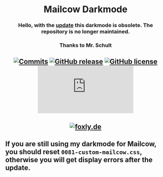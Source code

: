 <div align=center>
  
# Mailcow Darkmode
### Hello, with the [update](https://mailcow.email/posts/2022/release-2022-12/) this darkmode is obsolete. The repository is no longer maintained.

### Thanks to Mr. Schult

[![Commits](https://img.shields.io/github/last-commit/foxly-it/Mailcow-Darkmode?style=flat-square)](https://github.com/foxly-it/Mailcow-Darkmode/commits/main) [![GitHub release](https://img.shields.io/github/release/foxly-it/Mailcow-Darkmode?style=flat-square)](https://github.com/foxly-it/Mailcow-Darkmode/releases) [![GitHub license](https://img.shields.io/github/license/foxly-it/Mailcow-Darkmode?style=flat-square&color=lightgray)](LICENSE.md) [![GitHub file size in bytes](https://img.shields.io/github/size/foxly-it/Mailcow-Darkmode/0081-custom-mailcow.css?style=flat-square)](https://github.com/foxly-it/Mailcow-Darkmode/0081-custom-mailcow.css)
---
[![foxly.de](https://foxly.de/media/256-mailcow-png/)](https://foxly.de)
---
</div>

If you are still using my darkmode for Mailcow, you should reset ```0081-custom-mailcow.css```, otherwise you will get display errors after the update.
---